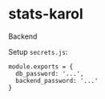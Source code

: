 # stats-karol

Backend

Setup `secrets.js`:

```
module.exports = {
  db_password: '...',
  backend_password: '...'
}
```

